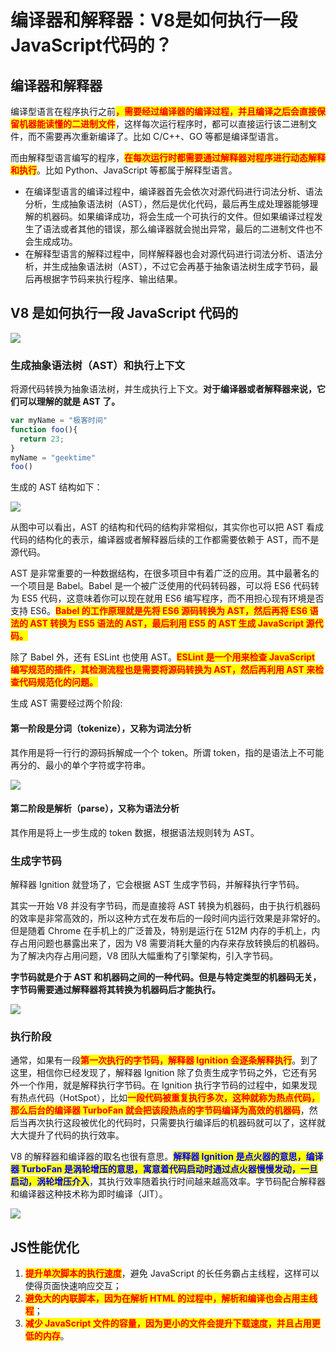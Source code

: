 # 编译器和解释器：V8是如何执行一段JavaScript代码的？

## 编译器和解释器

​编译型语言在程序执行之前<mark style="color:red;">**，需要经过编译器的编译过程，并且编译之后会直接保留机器能读懂的二进制文件**</mark>，这样每次运行程序时，都可以直接运行该二进制文件，而不需要再次重新编译了。比如 C/C++、GO 等都是编译型语言。

而由解释型语言编写的程序，<mark style="color:red;">**在每次运行时都需要通过解释器对程序进行动态解释和执行**</mark>。比如 Python、JavaScript 等都属于解释型语言。



* 在编译型语言的编译过程中，编译器首先会依次对源代码进行词法分析、语法分析，生成抽象语法树（AST），然后是优化代码，最后再生成处理器能够理解的机器码。如果编译成功，将会生成一个可执行的文件。但如果编译过程发生了语法或者其他的错误，那么编译器就会抛出异常，最后的二进制文件也不会生成成功。
* 在解释型语言的解释过程中，同样解释器也会对源代码进行词法分析、语法分析，并生成抽象语法树（AST），不过它会再基于抽象语法树生成字节码，最后再根据字节码来执行程序、输出结果。

## V8 是如何执行一段 JavaScript 代码的

![](<../../.gitbook/assets/image (67) (1) (1).png>)

### 生成抽象语法树（AST）和执行上下文

将源代码转换为抽象语法树，并生成执行上下文。**对于编译器或者解释器来说，它们可以理解的就是 AST 了。**

```javascript
var myName = "极客时间"
function foo(){
  return 23;
}
myName = "geektime"
foo()
```

生成的 AST 结构如下：

![](<../../.gitbook/assets/image (85) (1).png>)

从图中可以看出，AST 的结构和代码的结构非常相似，其实你也可以把 AST 看成代码的结构化的表示，编译器或者解释器后续的工作都需要依赖于 AST，而不是源代码。

AST 是非常重要的一种数据结构，在很多项目中有着广泛的应用。其中最著名的一个项目是 Babel。Babel 是一个被广泛使用的代码转码器，可以将 ES6 代码转为 ES5 代码，这意味着你可以现在就用 ES6 编写程序，而不用担心现有环境是否支持 ES6。<mark style="color:red;">**Babel 的工作原理就是先将 ES6 源码转换为 AST，然后再将 ES6 语法的 AST 转换为 ES5 语法的 AST，最后利用 ES5 的 AST 生成 JavaScript 源代码。**</mark>

除了 Babel 外，还有 ESLint 也使用 AST。<mark style="color:red;">**ESLint 是一个用来检查 JavaScript 编写规范的插件，其检测流程也是需要将源码转换为 AST，然后再利用 AST 来检查代码规范化的问题。**</mark>

生成 AST 需要经过两个阶段:

#### 第一阶段是分词（tokenize），又称为词法分析

其作用是将一行行的源码拆解成一个个 token。所谓 token，指的是语法上不可能再分的、最小的单个字符或字符串。

![](<../../.gitbook/assets/image (87).png>)

#### 第二阶段是解析（parse），又称为语法分析

其作用是将上一步生成的 token 数据，根据语法规则转为 AST。

### 生成字节码

解释器 Ignition 就登场了，它会根据 AST 生成字节码，并解释执行字节码。

其实一开始 V8 并没有字节码，而是直接将 AST 转换为机器码，由于执行机器码的效率是非常高效的，所以这种方式在发布后的一段时间内运行效果是非常好的。但是随着 Chrome 在手机上的广泛普及，特别是运行在 512M 内存的手机上，内存占用问题也暴露出来了，因为 V8 需要消耗大量的内存来存放转换后的机器码。为了解决内存占用问题，V8 团队大幅重构了引擎架构，引入字节码。

**字节码就是介于 AST 和机器码之间的一种代码。但是与特定类型的机器码无关，字节码需要通过解释器将其转换为机器码后才能执行。**

****![](<../../.gitbook/assets/image (64) (1) (1).png>)****

### **执行阶段**

通常，如果有一段<mark style="color:red;">**第一次执行的字节码，解释器 Ignition 会逐条解释执行**</mark>。到了这里，相信你已经发现了，解释器 Ignition 除了负责生成字节码之外，它还有另外一个作用，就是解释执行字节码。在 Ignition 执行字节码的过程中，如果发现有热点代码（HotSpot），比如<mark style="color:red;">**一段代码被重复执行多次，这种就称为热点代码，那么后台的编译器 TurboFan 就会把该段热点的字节码编译为高效的机器码**</mark>，然后当再次执行这段被优化的代码时，只需要执行编译后的机器码就可以了，这样就大大提升了代码的执行效率。

V8 的解释器和编译器的取名也很有意思。<mark style="color:blue;">**解释器 Ignition 是点火器的意思，编译器 TurboFan 是涡轮增压的意思，寓意着代码启动时通过点火器慢慢发动，一旦启动，涡轮增压介入**</mark>，其执行效率随着执行时间越来越高效率。字节码配合解释器和编译器这种技术称为即时编译（JIT）。

![](<../../.gitbook/assets/image (83) (1).png>)

## JS性能优化

1. <mark style="color:red;">**提升单次脚本的执行速度**</mark>，避免 JavaScript 的长任务霸占主线程，这样可以使得页面快速响应交互；
2. <mark style="color:red;">**避免大的内联脚本，因为在解析 HTML 的过程中，解析和编译也会占用主线程**</mark>；
3. <mark style="color:red;">**减少 JavaScript 文件的容量，因为更小的文件会提升下载速度，并且占用更低的内存**</mark>。



